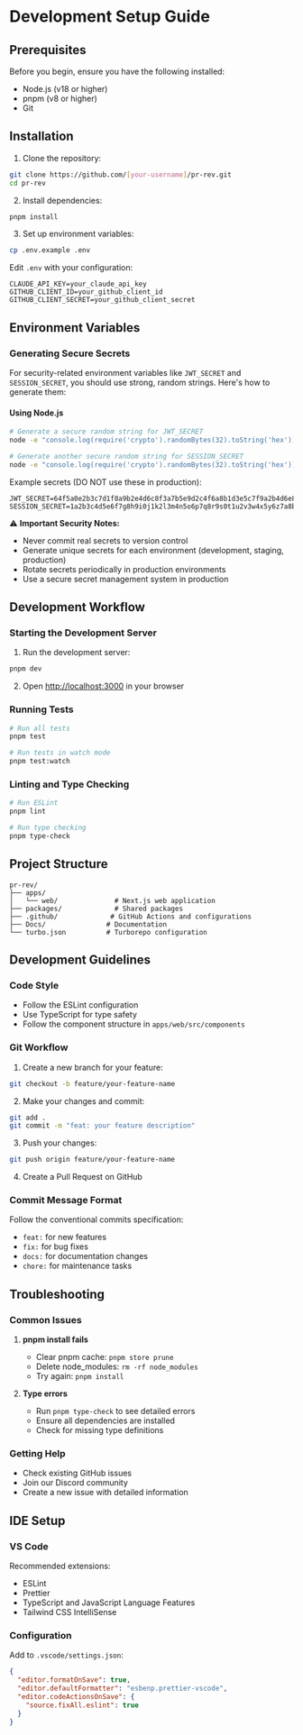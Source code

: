 # Development Setup Guide

## Prerequisites

Before you begin, ensure you have the following installed:
- Node.js (v18 or higher)
- pnpm (v8 or higher)
- Git

## Installation

1. Clone the repository:
```bash
git clone https://github.com/[your-username]/pr-rev.git
cd pr-rev
```

2. Install dependencies:
```bash
pnpm install
```

3. Set up environment variables:
```bash
cp .env.example .env
```

Edit `.env` with your configuration:
```env
CLAUDE_API_KEY=your_claude_api_key
GITHUB_CLIENT_ID=your_github_client_id
GITHUB_CLIENT_SECRET=your_github_client_secret
```

## Environment Variables

### Generating Secure Secrets

For security-related environment variables like `JWT_SECRET` and `SESSION_SECRET`, you should use strong, random strings. Here's how to generate them:

#### Using Node.js
```bash
# Generate a secure random string for JWT_SECRET
node -e "console.log(require('crypto').randomBytes(32).toString('hex'))"

# Generate another secure random string for SESSION_SECRET
node -e "console.log(require('crypto').randomBytes(32).toString('hex'))"
```

Example secrets (DO NOT use these in production):
```env
JWT_SECRET=64f5a0e2b3c7d1f8a9b2e4d6c8f3a7b5e9d2c4f6a8b1d3e5c7f9a2b4d6e8c0
SESSION_SECRET=1a2b3c4d5e6f7g8h9i0j1k2l3m4n5o6p7q8r9s0t1u2v3w4x5y6z7a8b9c0
```

⚠️ **Important Security Notes:**
- Never commit real secrets to version control
- Generate unique secrets for each environment (development, staging, production)
- Rotate secrets periodically in production environments
- Use a secure secret management system in production

## Development Workflow

### Starting the Development Server

1. Run the development server:
```bash
pnpm dev
```

2. Open [http://localhost:3000](http://localhost:3000) in your browser

### Running Tests

```bash
# Run all tests
pnpm test

# Run tests in watch mode
pnpm test:watch
```

### Linting and Type Checking

```bash
# Run ESLint
pnpm lint

# Run type checking
pnpm type-check
```

## Project Structure

```
pr-rev/
├── apps/
│   └── web/              # Next.js web application
├── packages/             # Shared packages
├── .github/             # GitHub Actions and configurations
├── Docs/               # Documentation
└── turbo.json          # Turborepo configuration
```

## Development Guidelines

### Code Style

- Follow the ESLint configuration
- Use TypeScript for type safety
- Follow the component structure in `apps/web/src/components`

### Git Workflow

1. Create a new branch for your feature:
```bash
git checkout -b feature/your-feature-name
```

2. Make your changes and commit:
```bash
git add .
git commit -m "feat: your feature description"
```

3. Push your changes:
```bash
git push origin feature/your-feature-name
```

4. Create a Pull Request on GitHub

### Commit Message Format

Follow the conventional commits specification:
- `feat:` for new features
- `fix:` for bug fixes
- `docs:` for documentation changes
- `chore:` for maintenance tasks

## Troubleshooting

### Common Issues

1. **pnpm install fails**
   - Clear pnpm cache: `pnpm store prune`
   - Delete node_modules: `rm -rf node_modules`
   - Try again: `pnpm install`

2. **Type errors**
   - Run `pnpm type-check` to see detailed errors
   - Ensure all dependencies are installed
   - Check for missing type definitions

### Getting Help

- Check existing GitHub issues
- Join our Discord community
- Create a new issue with detailed information

## IDE Setup

### VS Code

Recommended extensions:
- ESLint
- Prettier
- TypeScript and JavaScript Language Features
- Tailwind CSS IntelliSense

### Configuration

Add to `.vscode/settings.json`:
```json
{
  "editor.formatOnSave": true,
  "editor.defaultFormatter": "esbenp.prettier-vscode",
  "editor.codeActionsOnSave": {
    "source.fixAll.eslint": true
  }
}